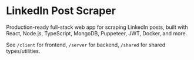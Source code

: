 # LinkedIn Post Scraper

Production-ready full-stack web app for scraping LinkedIn posts, built with React, Node.js, TypeScript, MongoDB, Puppeteer, JWT, Docker, and more.

See `/client` for frontend, `/server` for backend, `/shared` for shared types/utilities.
